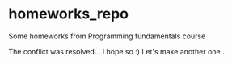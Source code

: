 # homeworks_repo
Some homeworks from Programming fundamentals course

The conflict was resolved... I hope so :)
Let's make another one..